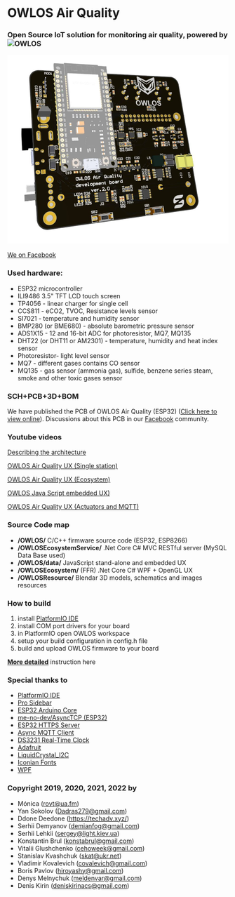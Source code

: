 # OWLOS Air Quality
### Open Source IoT solution for monitoring air quality, powered by ![OWLOS](https://github.com/KirinDenis/owlos)

![OWLOS Air Quality PCB](https://github.com/KirinDenis/OWLOSAirQuality/raw/main/OWLOSResource/images/OWLOSPCBImage.jpg)

[We on Facebook](https://www.facebook.com/groups/OWLOS)

### Used hardware: 
- ESP32 microcontroller
- ILI9486 3.5" TFT LCD touch screen
- TP4056 - linear charger for single cell
- CCS811 - eCO2, TVOC, Resistance levels sensor
- SI7021 - temperature and humidity sensor 
- BMP280 (or BME680) - absolute barometric pressure sensor
- ADS1X15 - 12 and 16-bit ADC for photoresistor, MQ7, MQ135
- DHT22 (or DHT11 or AM2301) - temperature, humidity and heat index sensor
- Photoresistor- light level sensor 
- MQ7 - different gases contains CO sensor
- MQ135 - gas sensor (ammonia gas), sulfide, benzene series steam, smoke and other toxic gases sensor

### SCH+PCB+3D+BOM
We have published the PCB of OWLOS Air Quality (ESP32) ([Click here to view online](https://365.altium.com/files/A92F63A8-C7F4-40DA-98BB-F1BCB85EE9DF)).
Discussions about this PCB in our [Facebook](https://www.facebook.com/groups/OWLOS) community. 

### Youtube videos
[Describing the architecture](https://www.youtube.com/watch?v=HRcJmzvD9GQ)

[OWLOS Air Quality UX (Single station)](https://www.youtube.com/watch?v=m-6JkY-oQG0)

[OWLOS Air Quality UX (Ecosystem)](https://www.youtube.com/watch?v=i3rpMwrq_1s)

[OWLOS Java Script embedded UX)](https://youtu.be/wqaX4ojn0hw?t=59)

[OWLOS Air Quality UX (Actuators and MQTT)](https://www.youtube.com/watch?v=V5jAli-MB0o)


### Source Code map
- **/OWLOS/** C/C++ firmware source code (ESP32, ESP8266)
- **/OWLOSEcosystemService/** .Net Core C# MVC RESTful server (MySQL Data Base used)
- **/OWLOS/data/** JavaScript stand-alone and embedded UX 
- **/OWLOSEcosystem/** (FFR) .Net Core C# WPF + OpenGL UX
- **/OWLOSResource/** Blendar 3D models, schematics and images resources

### How to build
1. install [PlatformIO IDE](https://platformio.org/)
2. install COM port drivers for your board
3. in PlatformIO open OWLOS workspace 
4. setup your build configuration in config.h file
5. build and upload OWLOS firmware to your board

[**More detailed**](https://github.com/KirinDenis/owlos/wiki/How-to-install-EN) instruction here


### Special thanks to
- [PlatformIO IDE](https://platformio.org/)
- [Pro Sidebar](https://github.com/azouaoui-med/pro-sidebar-template)
- [ESP32 Arduino Core](https://github.com/espressif/arduino-esp32)
- [me-no-dev/AsyncTCP (ESP32)](https://github.com/me-no-dev/AsyncTCP)
- [ESP32 HTTPS Server](https://github.com/fhessel/esp32_https_server)
- [Async MQTT Client](http://platformio.org/lib/show/346/AsyncMqttClient)
- [DS3231 Real-Time Clock](http://www.jarzebski.pl/arduino/komponenty/zegar-czasu-rzeczywistego-rtc-ds3231.html)
- [Adafruit](https://github.com/adafruit/)
- [LiquidCrystal_I2C](https://gitlab.com/tandembyte/liquidcrystal_i2c)	
- [Iconian Fonts](http://www.iconian.com/commercial.html)
- [WPF](https://github.com/dotnet/wpf)

### Copyright 2019, 2020, 2021, 2022 by
- Mónica (rovt@ua.fm)
- Yan Sokolov (Dadras279@gmail.com)
- Ddone Deedone (https://techadv.xyz/)
- Serhii Demyanov (demianfog@gmail.com)
- Serhii Lehkii (sergey@light.kiev.ua)
- Konstantin Brul (konstabrul@gmail.com)
- Vitalii Glushchenko (cehoweek@gmail.com)
- Stanislav Kvashchuk (skat@ukr.net)
- Vladimir Kovalevich (covalevich@gmail.com)
- Boris Pavlov (hiroyashy@gmail.com)
- Denys Melnychuk (meldenvar@gmail.com)
- Denis Kirin (deniskirinacs@gmail.com)
